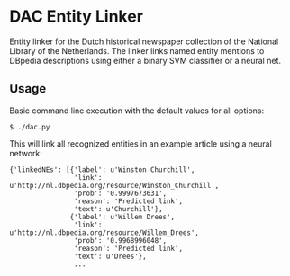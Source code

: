 # DAC Entity Linker

Entity linker for the Dutch historical newspaper collection of the National Library of the Netherlands. The linker links named entity mentions to DBpedia descriptions using either a binary SVM classifier or a neural net.

## Usage

Basic command line execution with the default values for all options:

```
$ ./dac.py
```

This will link all recognized entities in an example article using a neural network:

```
{'linkedNEs': [{'label': u'Winston Churchill',
                'link': u'http://nl.dbpedia.org/resource/Winston_Churchill',
                'prob': '0.9997673631',
                'reason': 'Predicted link',
                'text': u'Churchill'},
               {'label': u'Willem Drees',
                'link': u'http://nl.dbpedia.org/resource/Willem_Drees',
                'prob': '0.9968996048',
                'reason': 'Predicted link',
                'text': u'Drees'},
                ...
```

